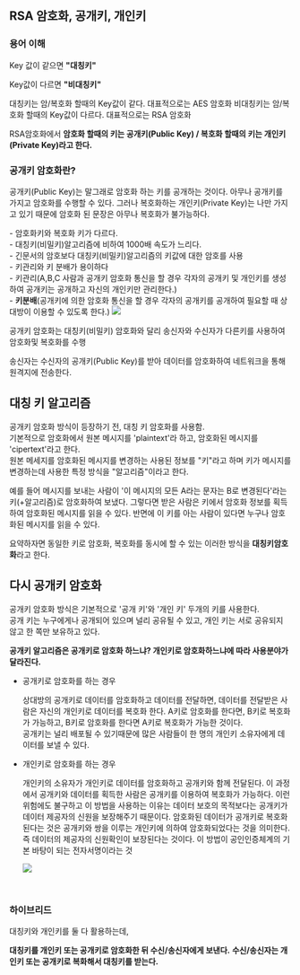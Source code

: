 ## RSA 암호화, 공개키, 개인키



### 용어 이해

Key 값이 같으면 **"대칭키"**

Key값이 다르면 **"비대칭키"**

대칭키는 암/복호화 할때의 Key값이 같다. 대표적으로는 AES 암호화
비대칭키는 암/복호화 할때의 Key값이 다르다. 대표적으로는 RSA 암호화

RSA암호화에서 **암호화 할때의 키는 공개키(Public Key) / 복호화 할때의 키는 개인키(Private Key)라고 한다.**



### 공개키 암호화란?

공개키(Public Key)는 말그래로 암호화 하는 키를 공개하는 것이다. 아무나 공개키를 가지고 암호화를 수행할 수 있다. 그러나 복호화하는 개인키(Private Key)는 나만 가지고 있기 때문에 암호화 된 문장은 아무나 복호화가 불가능하다.

\- 암호화키와 복호화 키가 다르다.  
\- 대칭키(비밀키)알고리즘에 비하여 1000배 속도가 느리다.  
\- 긴문서의 암호보다 대칭키(비밀키)알고리즘의 키값에 대한 암호를 사용  
\- 키관리와 키 분배가 용이하다  
\- 키관리(A,B,C 사람과 공개키 암호화 통신을 할 경우 각자의 공개키 및 개인키를 생성하여 공개키는 공개하고 자신의 개인키만 관리한다.)  
\- **키분배**(공개키에 의한 암호화 통신을 할 경우 각자의 공개키를 공개하여 필요할 때 상대방이 이용할 수 있도록 한다.)
![](https://ws3.sinaimg.cn/large/006tNc79gy1fojiwkfqn2j30kk0eqtae.jpg)



공개키 암호화는 대칭키(비밀키) 암호화와 달리 송신자와 수신자가 다른키를 사용하여 암호화및 복호화를 수행

송신자는 수신자의 공개키(Public Key)를 받아 데이터를 암호화하여 네트워크을 통해 원격지에 전송한다.



## 대칭 키 알고리즘

공개키 암호화 방식이 등장하기 전, 대칭 키 암호화를 사용함.  
기본적으로 암호화에서 원본 메시지를 'plaintext'라 하고, 암호화된 메시지를 'cipertext'라고 한다.  
원본 메세지를 암호화된 메시지를 변경하는 사용된 정보를 "키"라고 하며 키가 메시지를 변경하는데 사용한 특정 방식을 "알고리즘"이라고 한다.

예를 들어 메시지를 보내는 사람이 '이 메시지의 모든 A라는 문자는 B로 변경된다'라는 키(+알고리즘)로 암호화하여 보냈다. 그렇다면 받은 사람은 키에서 암호화 정보를 획득하여 암호화된 메시지를 읽을 수 있다. 반면에 이 키를 아는 사람이 있다면 누구나 암호화된 메시지를 읽을 수 있다.

요약하자면 동일한 키로 암호화, 복호화를 동시에 할 수 있는 이러한 방식을 **대칭키암호화**라고 한다.



## 다시 공개키 암호화

공개키 암호화 방식은 기본적으로 '공개 키'와 '개인 키' 두개의 키를 사용한다.  
공개 키는 누구에게나 공개되어 있으며 널리 공유될 수 있고, 개인 키는 서로 공유되지 않고 한 쪽만 보유하고 있다.

**공개키 알고리즘은 공개키로 암호화 하느냐? 개인키로 암호화하느냐에 따라 사용분야가 달라진다.**

- 공개키로 암호화를 하는 경우

  상대방의 공개키로 데이터를 암호화하고 데이터를 전달하면, 데이터를 전달받은 사람은 자신의 개인키로 데이터를 복호화 한다. A키로 암호화를 한다면, B키로 복호화가 가능하고, B키로 암호화를 한다면 A키로 복호화가 가능한 것이다.  
  공개키는 널리 배포될 수 있기때문에 많은 사람들이 한 명의 개인키 소유자에게 데이터를 보낼 수 있다.

- 개인키로 암호화를 하는 경우

  개인키의 소유자가 개인키로 데이터를 암호화하고 공개키와 함께 전달된다. 이 과정에서 공개키와 데이터를 획득한 사람은 공개키를 이용하여 복호화가 가능하다. 이런 위험에도 불구하고 이 방법을 사용하는 이유는 데이터 보호의 목적보다는 공개키가 데이터 제공자의 신원을 보장해주기 때문이다. 암호화된 데이터가 공개키로 복호화된다는 것은 공개키와 쌍을 이루는 개인키에 의하여 암호화되었다는 것을 의미한다. 즉 데이터의 제공자의 신원확인이 보장된다는 것이다. 이 방법이 공인인증체계의 기본 바탕이 되는 전자서명이라는 것

  ![](https://ws1.sinaimg.cn/large/006tNc79gy1fojjgap6pjj30d20fhmyt.jpg)

  ​

### 하이브리드

대칭키와 개인키를 둘 다 활용하는데,

**대칭키를 개인키 또는 공개키로 암호화한 뒤 수신/송신자에게 보낸다.**
**수신/송신자는 개인키 또는 공개키로 복화해서 대칭키를 받는다.**
